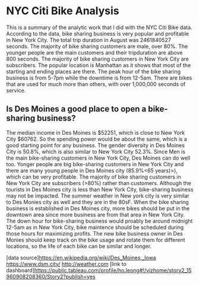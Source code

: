 # NYC Citi Bike Analysis 
This is a summary of the analytic work that I did with the NYC Citi Bike data. According to the data, bike sharing business is very popular and profitable in New York City. The total trip duration in August was 2461840527 seconds. The majority of bike sharing customers are male, over 80%. The younger people are the main customers and their tripduration are above 800 seconds. The majority of bike sharing customers in New York City are subscribers. The popular location is Manhattan as it shows that most of the starting and ending places are there. The peak hour of the bike sharing business is from 5-7pm while the downtime is from 12-5am. There are bikes that are used for much more than others, with over 1,000,000 seconds of service.

## Is Des Moines a good place to open a bike-sharing business?
The median income in Des Moines is $52251, which is close to New York City $60762. So the spending power would be about the same, which is a good starting point for any business. The gender diversity in Des Moines City is 50.8%, which is also similar to New York City 52.3%. Since Men is the main bike-sharing customers in New York City, Des Moines can do well too. Yonger people are big bike-sharing customers in New York City and there are many young people in Des Moines city (85.9%<65 years)>), which can be very profitable. The majority of bike sharing customers in New York City are subscribers (>80%) rather than customers. Although the tourists in Des Moines city is less than New York City, bike-sharing business may not be impacted. The summer weather in New york city is very similar to Des Monies city as well and they are in the 80sF. When the bike sharing business is established in Des Moines city, more bikes should be put in the downtown area since more business are from that area in New York City. The down hour for bike-sharing business would proably be around midnight 12-5am as in New York City, bike maintence should be scheduled during those hours for maximizing profits. The new bike business owner in Des Monies should keep track on the bike usage and rotate them for different locations, so the life of each bike can be similar and longer. 

[data source]https://en.wikipedia.org/wiki/Des_Moines,_Iowa
             https://www.dsm.city/
             http://weather.com
[link to dashboard]https://public.tableau.com/profile/ho.leong#!/vizhome/story2_15960908208360/Story2?publish=yes